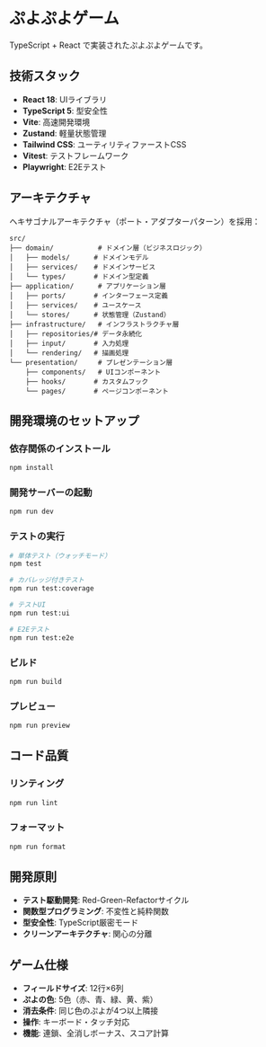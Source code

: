 # ぷよぷよゲーム

TypeScript + React で実装されたぷよぷよゲームです。

## 技術スタック

- **React 18**: UIライブラリ
- **TypeScript 5**: 型安全性
- **Vite**: 高速開発環境
- **Zustand**: 軽量状態管理
- **Tailwind CSS**: ユーティリティファーストCSS
- **Vitest**: テストフレームワーク
- **Playwright**: E2Eテスト

## アーキテクチャ

ヘキサゴナルアーキテクチャ（ポート・アダプターパターン）を採用：

```
src/
├── domain/           # ドメイン層（ビジネスロジック）
│   ├── models/      # ドメインモデル
│   ├── services/    # ドメインサービス
│   └── types/       # ドメイン型定義
├── application/      # アプリケーション層
│   ├── ports/       # インターフェース定義
│   ├── services/    # ユースケース
│   └── stores/      # 状態管理（Zustand）
├── infrastructure/   # インフラストラクチャ層
│   ├── repositories/# データ永続化
│   ├── input/       # 入力処理
│   └── rendering/   # 描画処理
└── presentation/     # プレゼンテーション層
    ├── components/   # UIコンポーネント
    ├── hooks/       # カスタムフック
    └── pages/       # ページコンポーネント
```

## 開発環境のセットアップ

### 依存関係のインストール

```bash
npm install
```

### 開発サーバーの起動

```bash
npm run dev
```

### テストの実行

```bash
# 単体テスト（ウォッチモード）
npm test

# カバレッジ付きテスト
npm run test:coverage

# テストUI
npm run test:ui

# E2Eテスト
npm run test:e2e
```

### ビルド

```bash
npm run build
```

### プレビュー

```bash
npm run preview
```

## コード品質

### リンティング

```bash
npm run lint
```

### フォーマット

```bash
npm run format
```

## 開発原則

- **テスト駆動開発**: Red-Green-Refactorサイクル
- **関数型プログラミング**: 不変性と純粋関数
- **型安全性**: TypeScript厳密モード
- **クリーンアーキテクチャ**: 関心の分離

## ゲーム仕様

- **フィールドサイズ**: 12行×6列
- **ぷよの色**: 5色（赤、青、緑、黄、紫）
- **消去条件**: 同じ色のぷよが4つ以上隣接
- **操作**: キーボード・タッチ対応
- **機能**: 連鎖、全消しボーナス、スコア計算